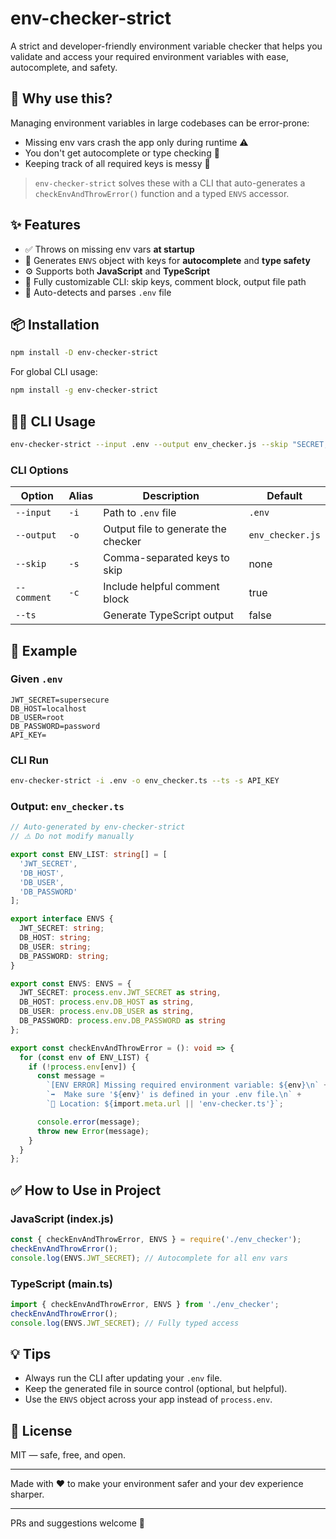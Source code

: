# env-checker-strict

A strict and developer-friendly environment variable checker that helps you validate and access your required environment variables with ease, autocomplete, and safety.

## 🚀 Why use this?

Managing environment variables in large codebases can be error-prone:

- Missing env vars crash the app only during runtime ⚠️
- You don't get autocomplete or type checking 🧠
- Keeping track of all required keys is messy 📝

> `env-checker-strict` solves these with a CLI that auto-generates a `checkEnvAndThrowError()` function and a typed `ENVS` accessor.

## ✨ Features

- ✅ Throws on missing env vars **at startup**
- 🧠 Generates `ENVS` object with keys for **autocomplete** and **type safety**
- ⚙️ Supports both **JavaScript** and **TypeScript**
- 🧪 Fully customizable CLI: skip keys, comment block, output file path
- 📄 Auto-detects and parses `.env` file

## 📦 Installation

```bash
npm install -D env-checker-strict
```

For global CLI usage:

```bash
npm install -g env-checker-strict
```

## 🧑‍💻 CLI Usage

```bash
env-checker-strict --input .env --output env_checker.js --skip "SECRET,API_KEY" --ts
```

### CLI Options

| Option       | Alias | Description                                     | Default         |
|--------------|-------|-------------------------------------------------|-----------------|
| `--input`    | `-i`  | Path to `.env` file                            | `.env`          |
| `--output`   | `-o`  | Output file to generate the checker             | `env_checker.js`|
| `--skip`     | `-s`  | Comma-separated keys to skip                   | none            |
| `--comment`  | `-c`  | Include helpful comment block                  | true            |
| `--ts`       |       | Generate TypeScript output                     | false           |

## 🔧 Example

### Given `.env`

```env
JWT_SECRET=supersecure
DB_HOST=localhost
DB_USER=root
DB_PASSWORD=password
API_KEY=
```

### CLI Run

```bash
env-checker-strict -i .env -o env_checker.ts --ts -s API_KEY
```

### Output: `env_checker.ts`

```ts
// Auto-generated by env-checker-strict
// ⚠️ Do not modify manually

export const ENV_LIST: string[] = [
  'JWT_SECRET',
  'DB_HOST',
  'DB_USER',
  'DB_PASSWORD'
];

export interface ENVS {
  JWT_SECRET: string;
  DB_HOST: string;
  DB_USER: string;
  DB_PASSWORD: string;
}

export const ENVS: ENVS = {
  JWT_SECRET: process.env.JWT_SECRET as string,
  DB_HOST: process.env.DB_HOST as string,
  DB_USER: process.env.DB_USER as string,
  DB_PASSWORD: process.env.DB_PASSWORD as string
};

export const checkEnvAndThrowError = (): void => {
  for (const env of ENV_LIST) {
    if (!process.env[env]) {
      const message =
        `[ENV ERROR] Missing required environment variable: ${env}\n` +
        `➡️  Make sure '${env}' is defined in your .env file.\n` +
        `📄 Location: ${import.meta.url || 'env-checker.ts'}`;

      console.error(message);
      throw new Error(message);
    }
  }
};
```

## ✅ How to Use in Project

### JavaScript (index.js)
```js
const { checkEnvAndThrowError, ENVS } = require('./env_checker');
checkEnvAndThrowError();
console.log(ENVS.JWT_SECRET); // Autocomplete for all env vars
```

### TypeScript (main.ts)
```ts
import { checkEnvAndThrowError, ENVS } from './env_checker';
checkEnvAndThrowError();
console.log(ENVS.JWT_SECRET); // Fully typed access
```

## 💡 Tips

- Always run the CLI after updating your `.env` file.
- Keep the generated file in source control (optional, but helpful).
- Use the `ENVS` object across your app instead of `process.env`.

## 🪪 License

MIT — safe, free, and open.

---

Made with ❤️ to make your environment safer and your dev experience sharper.

---

PRs and suggestions welcome 🙌
